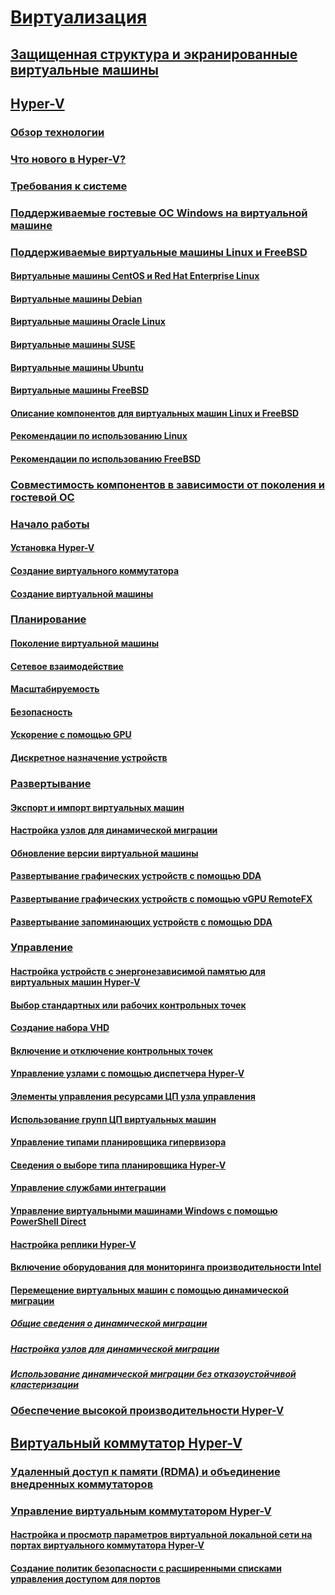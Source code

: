 # [Виртуализация](virtualization.yml)

## [Защищенная структура и экранированные виртуальные машины](../security/guarded-fabric-shielded-vm/guarded-fabric-and-shielded-vms-top-node.md)

## [Hyper-V](hyper-v/Hyper-V-on-Windows-Server.md)
### [Обзор технологии](hyper-v/Hyper-V-Technology-Overview.md)
### [Что нового в Hyper-V?](hyper-v/What-s-new-in-Hyper-V-on-Windows.md)
### [Требования к системе](hyper-v/System-requirements-for-Hyper-V-on-Windows.md)
### [Поддерживаемые гостевые ОС Windows на виртуальной машине](hyper-v/Supported-Windows-guest-operating-systems-for-Hyper-V-on-Windows.md)
### [Поддерживаемые виртуальные машины Linux и FreeBSD](hyper-v/Supported-Linux-and-FreeBSD-virtual-machines-for-Hyper-V-on-Windows.md)
#### [Виртуальные машины CentOS и Red Hat Enterprise Linux](hyper-v/Supported-CentOS-and-Red-Hat-Enterprise-Linux-virtual-machines-on-Hyper-V.md)
#### [Виртуальные машины Debian](hyper-v/Supported-Debian-virtual-machines-on-Hyper-V.md)
#### [Виртуальные машины Oracle Linux](hyper-v/Supported-Oracle-Linux-virtual-machines-on-Hyper-V.md)
#### [Виртуальные машины SUSE](hyper-v/Supported-SUSE-virtual-machines-on-Hyper-V.md)
#### [Виртуальные машины Ubuntu](hyper-v/Supported-Ubuntu-virtual-machines-on-Hyper-V.md)
#### [Виртуальные машины FreeBSD](hyper-v/Supported-FreeBSD-virtual-machines-on-Hyper-V.md)
#### [Описание компонентов для виртуальных машин Linux и FreeBSD](hyper-v/Feature-Descriptions-for-Linux-and-FreeBSD-virtual-machines-on-Hyper-V.md)
#### [Рекомендации по использованию Linux](hyper-v/Best-Practices-for-running-Linux-on-Hyper-V.md)
#### [Рекомендации по использованию FreeBSD](hyper-v/Best-practices-for-running-FreeBSD-on-Hyper-V.md)
### [Совместимость компонентов в зависимости от поколения и гостевой ОС](hyper-v/Hyper-V-feature-compatibility-by-generation-and-guest.md)
### [Начало работы](hyper-v/get-started/Get-started-with-Hyper-V-on-Windows.md)
#### [Установка Hyper-V](hyper-v/get-started/Install-the-Hyper-V-role-on-Windows-Server.md)
#### [Создание виртуального коммутатора](hyper-v/get-started/create-a-virtual-switch-for-Hyper-V-virtual-machines.md)
#### [Создание виртуальной машины](hyper-v/get-started/create-a-virtual-machine-in-Hyper-V.md)
### [Планирование](hyper-v/plan/Plan-Hyper-V-on-Windows-Server.md)
#### [Поколение виртуальной машины](hyper-v/plan/Should-I-create-a-generation-1-or-2-virtual-machine-in-Hyper-V.md)
#### [Сетевое взаимодействие](hyper-v/plan/plan-hyper-v-networking-in-windows-server.md)
#### [Масштабируемость](hyper-v/plan/plan-hyper-v-scalability-in-windows-server.md)
#### [Безопасность](hyper-v/plan/plan-hyper-v-security-in-windows-server.md)
#### [Ускорение с помощью GPU](hyper-v/plan/plan-for-gpu-acceleration-in-windows-server.md)
#### [Дискретное назначение устройств](hyper-v/plan/plan-for-deploying-devices-using-discrete-device-assignment.md)
### [Развертывание](hyper-v/deploy/Deploy-Hyper-V-on-Windows-Server.md)
#### [Экспорт и импорт виртуальных машин](hyper-v/deploy/Export-and-import-virtual-machines.md)
#### [Настройка узлов для динамической миграции](hyper-v/deploy/Set-up-hosts-for-live-migration-without-Failover-Clustering.md)
#### [Обновление версии виртуальной машины](hyper-v/deploy/Upgrade-virtual-machine-version-in-Hyper-V-on-Windows-or-Windows-Server.md)
#### [Развертывание графических устройств с помощью DDA](hyper-v/deploy/deploying-graphics-devices-using-dda.md)
#### [Развертывание графических устройств с помощью vGPU RemoteFX](hyper-v/deploy/deploy-graphics-devices-using-remotefx-vgpu.md)
#### [Развертывание запоминающих устройств с помощью DDA](hyper-v/deploy/deploying-storage-devices-using-dda.md)

### [Управление](hyper-v/manage/Manage-Hyper-V-on-Windows-Server.md)
#### [Настройка устройств с энергонезависимой памятью для виртуальных машин Hyper-V](hyper-v/manage/persistent-memory-cmdlets.md)
#### [Выбор стандартных или рабочих контрольных точек](hyper-v/manage/Choose-between-standard-or-production-checkpoints-in-Hyper-V.md)
#### [Создание набора VHD](hyper-v/manage/Create-VHDSet-file.md)
#### [Включение и отключение контрольных точек](hyper-v/manage/Enable-or-disable-checkpoints-in-Hyper-V.md)
#### [Управление узлами с помощью диспетчера Hyper-V](hyper-v/manage/Remotely-manage-Hyper-V-hosts.md)
#### [Элементы управления ресурсами ЦП узла управления](hyper-v/manage/manage-hyper-v-minroot-2016.md)
#### [Использование групп ЦП виртуальных машин](hyper-v/manage/manage-hyper-v-cpugroups.md)
#### [Управление типами планировщика гипервизора](hyper-v/manage/manage-hyper-v-scheduler-types.md)
#### [Сведения о выборе типа планировщика Hyper-V](hyper-v/manage/about-hyper-v-scheduler-type-selection.md)
#### [Управление службами интеграции](hyper-v/manage/Manage-Hyper-V-integration-services.md)
#### [Управление виртуальными машинами Windows с помощью PowerShell Direct](hyper-v/manage/Manage-Windows-virtual-machines-with-powershell-direct.md)
#### [Настройка реплики Hyper-V](hyper-v/manage/Set-up-Hyper-V-Replica.md)
#### [Включение оборудования для мониторинга производительности Intel](hyper-v/manage/Performance-Monitoring-Hardware.md)
#### [Перемещение виртуальных машин с помощью динамической миграции](hyper-v/manage/Live-migration-overview.md)
##### [Общие сведения о динамической миграции](hyper-v/manage/Live-migration-overview.md)

##### [Настройка узлов для динамической миграции](hyper-v/deploy/Set-up-hosts-for-live-migration-without-Failover-Clustering.md) 
##### [Использование динамической миграции без отказоустойчивой кластеризации](hyper-v/manage/Use-live-migration-without-Failover-Clustering-to-move-a-virtual-machine.md)


### [Обеспечение высокой производительности Hyper-V](../administration/performance-tuning/role/hyper-v-server/index.md)
## [Виртуальный коммутатор Hyper-V](hyper-v-virtual-switch/Hyper-V-Virtual-Switch.md)
### [Удаленный доступ к памяти (RDMA) и объединение внедренных коммутаторов](hyper-v-virtual-switch/rdMA-and-Switch-Embedded-Teaming.md)
### [Управление виртуальным коммутатором Hyper-V](hyper-v-virtual-switch/Manage-Hyper-V-Virtual-Switch.md)
#### [Настройка и просмотр параметров виртуальной локальной сети на портах виртуального коммутатора Hyper-V](hyper-v-virtual-switch/Configure-and-View-VLAN-Settings-on-Hyper-V-Virtual-Switch-Ports.md)
#### [Создание политик безопасности с расширенными списками управления доступом для портов](hyper-v-virtual-switch/create-Security-Policies-with-extended-Port-Access-Control-lists.md)
